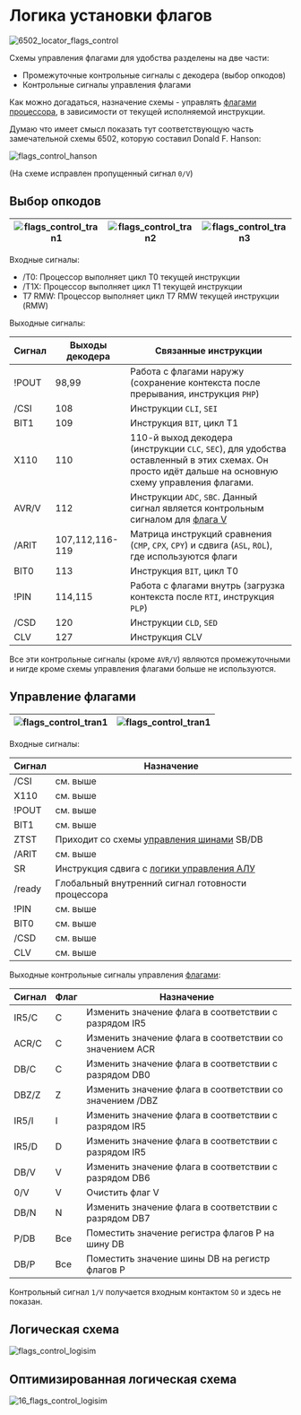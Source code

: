 # Логика установки флагов

![6502_locator_flags_control](/BreakingNESWiki/imgstore/6502/6502_locator_flags_control.jpg)

Схемы управления флагами для удобства разделены на две части:
- Промежуточные контрольные сигналы с декодера (выбор опкодов)
- Контрольные сигналы управления флагами

Как можно догадаться, назначение схемы - управлять [флагами процессора](flags.md), в зависимости от текущей исполняемой инструкции.

Думаю что имеет смысл показать тут соответствующую часть замечательной схемы 6502, которую составил Donald F. Hanson:

![flags_control_hanson](/BreakingNESWiki/imgstore/6502/flags_control_hanson.jpg)

(На схеме исправлен пропущенный сигнал `0/V`)

## Выбор опкодов

|![flags_control_tran1](/BreakingNESWiki/imgstore/6502/flags_control_tran1.jpg)|![flags_control_tran2](/BreakingNESWiki/imgstore/6502/flags_control_tran2.jpg)|![flags_control_tran3](/BreakingNESWiki/imgstore/6502/flags_control_tran3.jpg)|
|---|---|---|

Входные сигналы:

- /T0: Процессор выполняет цикл T0 текущей инструкции
- /T1X: Процессор выполняет цикл T1 текущей инструкции
- T7 RMW: Процессор выполняет цикл T7 RMW текущей инструкции (RMW)

Выходные сигналы:

|Сигнал|Выходы декодера|Связанные инструкции|
|---|---|---|
|!POUT|98,99|Работа с флагами наружу (сохранение контекста после прерывания, инструкция `PHP`)|
|/CSI|108|Инструкции `CLI`, `SEI`|
|BIT1|109|Инструкция `BIT`, цикл T1|
|X110|110|110-й выход декодера (инструкции `CLC`, `SEC`), для удобства оставленный в этих схемах. Он просто идёт дальше на основную схему управления флагами.|
|AVR/V|112|Инструкции `ADC`, `SBC`. Данный сигнал является контрольным сигналом для [флага V](flags.md)|
|/ARIT|107,112,116-119|Матрица инструкций сравнения (`CMP`, `CPX`, `CPY`) и сдвига (`ASL`, `ROL`), где используются флаги|
|BIT0|113|Инструкция `BIT`, цикл T0|
|!PIN|114,115|Работа с флагами внутрь (загрузка контекста после `RTI`, инструкция `PLP`)|
|/CSD|120|Инструкции `CLD`, `SED`|
|CLV|127|Инструкция CLV|

Все эти контрольные сигналы (кроме `AVR/V`) являются промежуточными и нигде кроме схемы управления флагами больше не используются.

## Управление флагами

|![flags_control_tran1](/BreakingNESWiki/imgstore/6502/flags_control_tran4.jpg)|![flags_control_tran1](/BreakingNESWiki/imgstore/6502/flags_control_tran5.jpg)|
|---|---|

Входные сигналы:

|Сигнал|Назначение|
|---|---|
|/CSI|см. выше|
|X110|см. выше|
|!POUT|см. выше|
|BIT1|см. выше|
|ZTST|Приходит со схемы [управления шинами](bus_control.md) SB/DB|
|/ARIT|см. выше|
|SR|Инструкция сдвига с [логики управления АЛУ](alu_control.md)|
|/ready|Глобальный внутренний сигнал готовности процессора|
|!PIN|см. выше|
|BIT0|см. выше|
|/CSD|см. выше|
|CLV|см. выше|

Выходные контрольные сигналы управления [флагами](flags.md):

|Сигнал|Флаг|Назначение|
|---|---|---|
|IR5/C|C|Изменить значение флага в соответствии с разрядом IR5|
|ACR/C|C|Изменить значение флага в соответствии со значением ACR|
|DB/C|C|Изменить значение флага в соответствии с разрядом DB0|
|DBZ/Z|Z|Изменить значение флага в соответствии со значением /DBZ|
|IR5/I|I|Изменить значение флага в соответствии с разрядом IR5|
|IR5/D|D|Изменить значение флага в соответствии с разрядом IR5|
|DB/V|V|Изменить значение флага в соответствии с разрядом DB6|
|0/V|V|Очистить флаг V|
|DB/N|N|Изменить значение флага в соответствии с разрядом DB7|
|P/DB|Все|Поместить значение регистра флагов P на шину DB|
|DB/P|Все|Поместить значение шины DB на регистр флагов P|

Контрольный сигнал `1/V` получается входным контактом `SO` и здесь не показан.

## Логическая схема

![flags_control_logisim](/BreakingNESWiki/imgstore/logisim/flags_control_logisim.jpg)

## Оптимизированная логическая схема

![16_flags_control_logisim](/BreakingNESWiki/imgstore/6502/ttlworks/16_flags_control_logisim.png)
